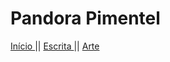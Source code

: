 <!DOCTYPE html>
<html>
<head>
  <h1> Pandora Pimentel </h1>
  <p>
  <a href="#home" class="active"> Início </a> ||
  <a href="#news"> Escrita </a> ||
  <a href="#contact"> Arte </a>
  </p>

</head>
<body>


</body>
</html>
